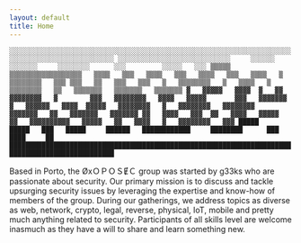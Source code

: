```yaml
---
layout: default
title: Home
---
```

``
░░░░░░░░░░░░░░░░░░░░░░░░░░░░░░░░░░░░░░░░░░░░░░░░░░░░░░░░░░░░░░░░░░░░░░░░░░░░░░░░░░░░░░░░░░░░░░░░
░░░░░░░░░░░░░░░░░░░░░░░░░░░░     ░░░░░░        ░░░░░░░     ░░░░░░░░      ░░░         ░░░░░   ░░░
▒▒▒▒▒   ▒▒▒▒▒▒▒▒▒▒▒▒▒▒▒▒▒▒   ▒▒▒▒   ▒▒▒   ▒▒▒▒   ▒▒▒   ▒▒▒▒   ▒▒▒   ▒▒▒▒   ▒   ▒▒▒▒▒▒▒▒   ▒▒▒
▒▒▒   ▒▒   ▒▒▒   ▒▒▒   ▒   ▒▒▒▒▒▒▒▒   ▒   ▒▒▒▒   ▒   ▒▒▒▒▒▒▒▒   ▒▒   ▒▒▒▒▒▒▒   ▒▒▒▒▒▒▒   ▒▒▒▒▒▒▒
▓   ▓▓▓▓▓   ▓▓▓▓  ▓   ▓▓   ▓▓▓▓▓▓▓▓   ▓        ▓▓▓   ▓▓▓▓▓▓▓▓   ▓▓▓▓   ▓▓▓▓▓       ▓▓▓   ▓▓▓▓▓▓▓
▓   ▓▓▓▓▓▓   ▓▓▓▓  ▓▓▓▓▓   ▓▓▓▓▓▓▓▓   ▓   ▓▓▓▓▓▓▓▓   ▓▓▓▓▓▓▓▓   ▓▓▓▓▓▓▓   ▓▓   ▓▓▓▓▓▓▓   ▓▓▓▓▓▓▓
▓▓   ▓▓▓▓   ▓▓▓  ▓▓   ▓▓▓▓   ▓▓▓▓▓   ▓▓   ▓▓▓▓▓▓▓▓▓▓   ▓▓▓▓▓   ▓▓   ▓▓▓▓   ▓   ▓▓▓▓▓▓▓▓   ▓▓▓
█████    █████   ███   █████     ██████   ████████████     ████████      ███         ████     ██
████████████████████████████████████████████████████████████████████████████████████████████████
``

Based in Porto, the ØxＯＰＯＳɆＣ group was started by g33ks who are passionate about security. Our primary mission is to discuss and tackle upsurging security issues by leveraging the expertise and know-how of members of the group. During our gatherings, we address topics as diverse as web, network, crypto, legal, reverse, physical, IoT, mobile and pretty much anything related to security. Participants of all skills level are welcome inasmuch as they have a will to share and learn something new.
